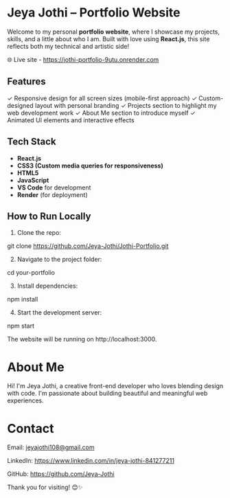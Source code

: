 # Jeya Jothi – Portfolio Website

Welcome to my personal **portfolio website**, where I showcase my projects, skills, and a little about who I am. Built with love using **React.js**, this site reflects both my technical and artistic side!

🌐 Live site - https://jothi-portfolio-9utu.onrender.com

## Features

✓ Responsive design for all screen sizes (mobile-first approach)
✓ Custom-designed layout with personal branding
✓ Projects section to highlight my web development work
✓ About Me section to introduce myself
✓ Animated UI elements and interactive effects

## Tech Stack

- **React.js**
- **CSS3 (Custom media queries for responsiveness)**
- **HTML5**
- **JavaScript**
- **VS Code** for development
- **Render** (for deployment)

## How to Run Locally

1. Clone the repo:

git clone https://github.com/Jeya-Jothi/Jothi-Portfolio.git

2. Navigate to the project folder:

cd your-portfolio

3. Install dependencies:

npm install

4. Start the development server:

npm start

The website will be running on http://localhost:3000.

# About Me

Hi! I'm Jeya Jothi, a creative front-end developer who loves blending design with code. I'm passionate about building beautiful and meaningful web experiences.

# Contact

Email: jeyajothi108@gmail.com

LinkedIn: https://www.linkedin.com/in/jeya-jothi-841277211

GitHub: https://github.com/Jeya-Jothi

Thank you for visiting! 😊✨
